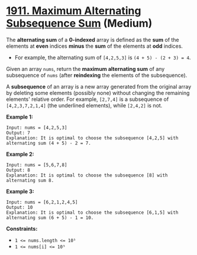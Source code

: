 # [1911. Maximum Alternating Subsequence Sum][link] (Medium)

[link]: https://leetcode.com/problems/maximum-alternating-subsequence-sum/

The **alternating sum** of a **0-indexed** array is defined as the **sum** of the elements at
**even** indices **minus** the **sum** of the elements at **odd** indices.

- For example, the alternating sum of `[4,2,5,3]` is `(4 + 5) - (2 + 3) = 4`.

Given an array `nums`, return the **maximum alternating sum** of any subsequence of  `nums` (after
**reindexing** the elements of the subsequence).

A **subsequence** of an array is a new array generated from the original array by deleting some
elements (possibly none) without changing the remaining elements' relative order. For example,
`[2,7,4]` is a subsequence of `[4,2,3,7,2,1,4]` (the underlined elements), while `[2,4,2]` is not.

**Example 1:**

```
Input: nums = [4,2,5,3]
Output: 7
Explanation: It is optimal to choose the subsequence [4,2,5] with alternating sum (4 + 5) - 2 = 7.
```

**Example 2:**

```
Input: nums = [5,6,7,8]
Output: 8
Explanation: It is optimal to choose the subsequence [8] with alternating sum 8.
```

**Example 3:**

```
Input: nums = [6,2,1,2,4,5]
Output: 10
Explanation: It is optimal to choose the subsequence [6,1,5] with alternating sum (6 + 5) - 1 = 10.
```

**Constraints:**

- `1 <= nums.length <= 10⁵`
- `1 <= nums[i] <= 10⁵`
